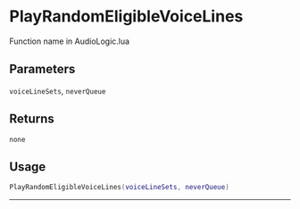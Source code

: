 # PlayRandomEligibleVoiceLines
Function name in AudioLogic.lua
## Parameters
`voiceLineSets`, `neverQueue`
## Returns
`none`
## Usage
```lua
PlayRandomEligibleVoiceLines(voiceLineSets, neverQueue)
```
---
